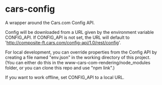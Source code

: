 # cars-config

A wrapper around the Cars.com Config API.

Config will be downloaded from a URL given by the environment variable CONFIG_API.
If CONFIG_API is not set, the URL will default to 'http://composite-ft.cars.com/config-api/1.0/rest/config'.

For local development, you can override properties from the Config API by creating a file named "env.json" in the working directory of this project.
(You can either do this in the www-cars-com-rendering/node_modules folder, or you can clone this repo and use "npm link".)

If you want to work offline, set CONFIG_API to a local URL.
